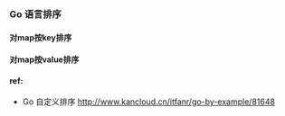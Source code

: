 ### Go 语言排序

#### 对map按key排序

#### 对map按value排序

#### ref:
- Go 自定义排序 http://www.kancloud.cn/itfanr/go-by-example/81648